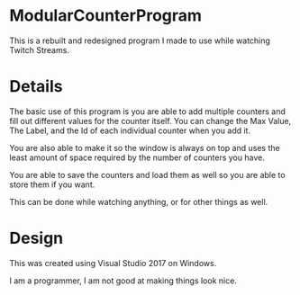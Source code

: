 # ModularCounterProgram
This is a rebuilt and redesigned program I made to use while watching Twitch Streams.

# Details
The basic use of this program is you are able to add multiple counters and fill out different values for the counter itself.
You can change the Max Value, The Label, and the Id of each individual counter when you add it.

You are also able to make it so the window is always on top and uses the least amount of space required by the number of counters you have.

You are able to save the counters and load them as well so you are able to store them if you want.

This can be done while watching anything, or for other things as well.

# Design
This was created using Visual Studio 2017 on Windows.

I am a programmer, I am not good at making things look nice.
